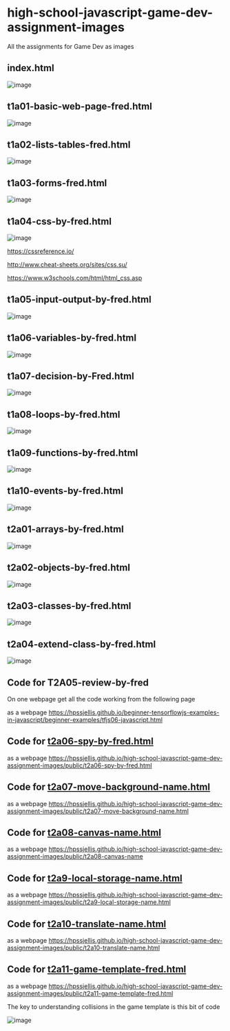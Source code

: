 # high-school-javascript-game-dev-assignment-images
All the assignments for Game Dev as images


## index.html

![image](https://user-images.githubusercontent.com/5605614/136431433-54a33ab7-3c84-4da3-83f9-1abb1157d325.png)

## t1a01-basic-web-page-fred.html
![image](https://user-images.githubusercontent.com/5605614/136432901-59fd10a0-1989-451d-a035-a77b89378685.png)


##  t1a02-lists-tables-fred.html  

![image](https://user-images.githubusercontent.com/5605614/136432506-0674effe-f041-4abe-a2ed-d5ce83190a6d.png)

##   t1a03-forms-fred.html

![image](https://user-images.githubusercontent.com/5605614/136432571-5fc0175d-a118-4880-af28-23a8b2a7a704.png)



##   t1a04-css-by-fred.html 

![image](https://user-images.githubusercontent.com/5605614/136432646-96ee97a1-ec9a-4421-bfb5-a19186fa122e.png)


https://cssreference.io/

http://www.cheat-sheets.org/sites/css.su/

https://www.w3schools.com/html/html_css.asp



##    t1a05-input-output-by-fred.html

![image](https://user-images.githubusercontent.com/5605614/136432695-cba7d8e8-1889-4274-8585-0440b3c19d68.png)

##    t1a06-variables-by-fred.html

![image](https://user-images.githubusercontent.com/5605614/136613574-6f506b7e-4e39-4ff2-a3d0-9b04ca0d6211.png)


##  t1a07-decision-by-Fred.html

![image](https://user-images.githubusercontent.com/5605614/139138583-aae3b176-1c1e-4cdd-a5f9-08b4dc253051.png)




## t1a08-loops-by-fred.html


![image](https://user-images.githubusercontent.com/5605614/138125931-101dd806-6c71-4165-aa57-c9a66bd271ad.png)


##  t1a09-functions-by-fred.html

![image](https://user-images.githubusercontent.com/5605614/137364601-42f1fd28-6bed-4075-8c42-7ef16fd20883.png)



##   t1a10-events-by-fred.html 

![image](https://user-images.githubusercontent.com/5605614/138961028-2cdc2277-38ee-4f9a-8aab-79d6f49db917.png)


## t2a01-arrays-by-fred.html

![image](https://user-images.githubusercontent.com/5605614/139917299-f95b9794-ee45-4dba-92be-7b5e31fbe1ae.png)


##   t2a02-objects-by-fred.html

![image](https://user-images.githubusercontent.com/5605614/140102183-f82d3488-276a-4c55-b650-6eb8eb5b26d4.png)


##   t2a03-classes-by-fred.html

![image](https://user-images.githubusercontent.com/5605614/140825043-04ffad57-5e28-4a54-a72d-833ffd2554cf.png)


##   t2a04-extend-class-by-fred.html

![image](https://user-images.githubusercontent.com/5605614/141003275-7b76636e-1996-4033-9bc8-2ac320c51021.png)





##  Code for  T2A05-review-by-fred

On one webpage get all the code working from the following page

as a webpage https://hpssjellis.github.io/beginner-tensorflowjs-examples-in-javascript/beginner-examples/tfjs06-javascript.html




##  Code for  [t2a06-spy-by-fred.html](public/t2a06-spy-by-fred.html)

as a webpage https://hpssjellis.github.io/high-school-javascript-game-dev-assignment-images/public/t2a06-spy-by-fred.html



##  Code for  [t2a07-move-background-name.html](public/t2a07-move-background-name.html)

as a webpage https://hpssjellis.github.io/high-school-javascript-game-dev-assignment-images/public/t2a07-move-background-name.html


##  Code for  [t2a08-canvas-name.html](public/t2a08-canvas-name.html)

as a webpage https://hpssjellis.github.io/high-school-javascript-game-dev-assignment-images/public/t2a08-canvas-name



##  Code for  [t2a9-local-storage-name.html](public/t2a9-local-storage-name.html)

as a webpage https://hpssjellis.github.io/high-school-javascript-game-dev-assignment-images/public/t2a9-local-storage-name.html



##  Code for  [t2a10-translate-name.html](public/t2a10-translate-name.html)

as a webpage https://hpssjellis.github.io/high-school-javascript-game-dev-assignment-images/public/t2a10-translate-name.html


##  Code for  [t2a11-game-template-fred.html](public/t2a11-game-template-fred.html)

as a webpage https://hpssjellis.github.io/high-school-javascript-game-dev-assignment-images/public/t2a11-game-template-fred.html


The key to understanding collisions in the game template is this bit of code

![image](https://user-images.githubusercontent.com/5605614/142253313-4d8eb9f5-8671-4ff1-bdd0-4b09973b7aa7.png)











##






##




##







